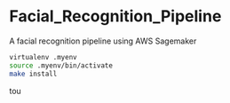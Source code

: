 # Facial_Recognition_Pipeline
A facial recognition pipeline using AWS Sagemaker

```bash
virtualenv .myenv
source .myenv/bin/activate
make install
```
tou